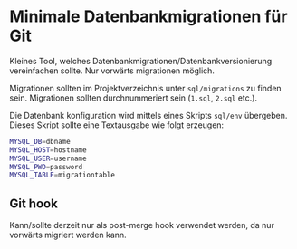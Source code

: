 # Minimale Datenbankmigrationen für Git
Kleines Tool, welches Datenbankmigrationen/Datenbankversionierung vereinfachen sollte. Nur vorwärts migrationen möglich.

Migrationen sollten im Projektverzeichnis unter `sql/migrations` zu finden sein. Migrationen sollten durchnummeriert sein (`1.sql`, `2.sql` etc.).

Die Datenbank konfiguration wird mittels eines Skripts `sql/env` übergeben. Dieses Skript sollte eine Textausgabe wie folgt erzeugen:

```sh
MYSQL_DB=dbname
MYSQL_HOST=hostname
MYSQL_USER=username
MYSQL_PWD=password
MYSQL_TABLE=migrationtable
```

## Git hook
Kann/sollte derzeit nur als post-merge hook verwendet werden, da nur vorwärts migriert werden kann.
